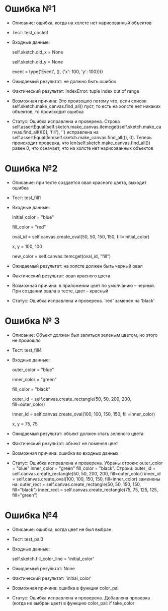 # Ошибка №1
 
* Описание:  ошибка, когда на холсте нет нарисованный объектов
* Тест: test_circle3
* Входные данные:

     self.sketch.old_x = None
  
     self.sketch.old_y = None
  
     event = type('Event', (), {'x': 100, 'y': 100})()
  
* Ожидаемый результат: не должно быть ошибок
* Фактический результат: IndexError: tuple index out of range
* Возможная причина: Это произошло потому что,  если список self.sketch.make_canvas.find_all() пуст, то есть на холсте нет никаких объектов, то происходит ошибка
* Статус: Ошибка исправлена и проверена. Строка self.assertEqual(self.sketch.make_canvas.itemcget(self.sketch.make_canvas.find_all()[0], 'fill'), '') исправлена на self.assertEqual(len(self.sketch.make_canvas.find_all()), 0). Теперь происходит проверка, что len(self.sketch.make_canvas.find_all()) равен 0, что означает, что на холсте нет нарисованных объектов

# Ошибка №2

* Описание: при тесте создается овал красного цвета, выходит ошибка
* Тест: test_fill1
* Входные данные:

  initial_color = "blue"
  
  fill_color = "red"
  
  oval_id = self.canvas.create_oval(50, 50, 150, 150, fill=initial_color)
  
  x, y = 100, 100
  
  new_color = self.canvas.itemcget(oval_id, "fill")
  
* Ожидаемый результат: на холсте должен быть черный овал
* Фактический результат: овал красного цвета
* Возможная причина: в приложении цвет по умолчанию – черный. При создании овала в тесте, цвет – красный
* Статус: Ошибка исправлена и проверена. 'red' заменен на 'black'

# Ошибка № 3

* Описание: Объект должен был залиться зеленым цветом, но этого не проиошло
* Тест: test_fill4
* Входные данные:
  
  outer_color = "blue"
  
  inner_color = "green"
  
  fill_color = "black"
  
  outer_id = self.canvas.create_rectangle(50, 50, 200, 200, fill=outer_color)
  
  inner_id = self.canvas.create_oval(100, 100, 150, 150, fill=inner_color)
  
  x, y = 75, 75
  
* Ожидаемый результат: объект должен стать зеленого цвета
* Фактический результат: объект не поменял цвет
* Возможная причина: ошибка во входных данных
* Статус: Ошибка исправлена и проверена. Убраны строки: outer_color = "blue" inner_color = "green" fill_color = "black". Строки: outer_id = self.canvas.create_rectangle(50, 50, 200, 200, fill=outer_color)
 inner_id = self.canvas.create_oval(100, 100, 150, 150, fill=inner_color) заменены на: outer_rect = self.canvas.create_rectangle(50, 50, 150, 150, fill="black")
 inner_rect = self.canvas.create_rectangle(75, 75, 125, 125, fill="green")

# Ошибка №4

* Описание: ошибка, когда цвет не был выбран
* Тест: test_pal3
* Входные данные:
  
   self.sketch.fill_color_line = 'initial_color'
 
* Ожидаемый результат: None
* Фактический результат: 'initial_color'
* Возможная причина: ошибка в функции color_pal
* Статус: Ошибка исправлена и проверена. Добавлена проверка (когда не выбран цвет) в функцию color_pal: if take_color

